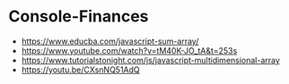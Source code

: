 # Console-Finances







- https://www.educba.com/javascript-sum-array/
- https://www.youtube.com/watch?v=tM40K-JO_tA&t=253s
- https://www.tutorialstonight.com/js/javascript-multidimensional-array
- https://youtu.be/CXsnNQ51AdQ
